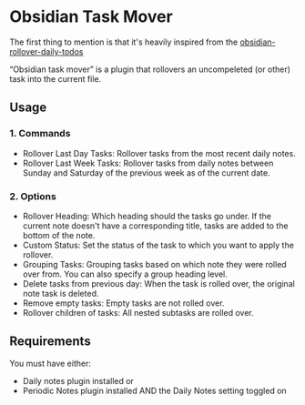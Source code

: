 # Obsidian Task Mover

The first thing to mention is that it's heavily inspired from the [obsidian-rollover-daily-todos](https://github.com/lumoe/obsidian-rollover-daily-todos)

“Obsidian task mover” is a plugin that rollovers an uncompeleted (or other) task into the current file.

## Usage
### 1. Commands
- Rollover Last Day Tasks: Rollover tasks from the most recent daily notes.
- Rollover Last Week Tasks: Rollover tasks from daily notes between Sunday and Saturday of the previous week as of the current date.

### 2. Options
- Rollover Heading: Which heading should the tasks go under. If the current note doesn't have a corresponding title, tasks are added to the bottom of the note.
- Custom Status: Set the status of the task to which you want to apply the rollover.
- Grouping Tasks: Grouping tasks based on which note they were rolled over from. You can also specify a group heading level.
- Delete tasks from previous day: When the task is rolled over, the original note task is deleted.
- Remove empty tasks: Empty tasks are not rolled over.
- Rollover children of tasks: All nested subtasks are rolled over.

## Requirements
You must have either:
- Daily notes plugin installed or
- Periodic Notes plugin installed AND the Daily Notes setting toggled on
